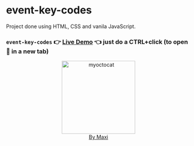 # event-key-codes

Project done using HTML, CSS and vanila JavaScript.

### `event-key-codes` :point_right: [Live Demo](https://maxi69k.github.io/event-key-codes) :point_left: just do a CTRL+click (to open :link: in a new tab)

<div align="center">
<img src="https://myoctocat.com/assets/images/base-octocat.svg" alt="myoctocat" width="200">
</div>

<div align="center">
<a href="https://webdizajnmaxi.eu.org">By Maxi</a>
</div>

